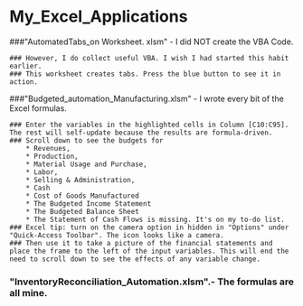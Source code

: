 # My_Excel_Applications
###"AutomatedTabs_on Worksheet. xlsm" - I did NOT create the VBA Code. 

    ### However, I do collect useful VBA. I wish I had started this habit earlier.
    ### This worksheet creates tabs. Press the blue button to see it in action.

    
###"Budgeted_automation_Manufacturing.xlsm" - I wrote every bit of the Excel formulas. 

    ### Enter the variables in the highlighted cells in Column [C10:C95]. The rest will self-update because the results are formula-driven.
    ### Scroll down to see the budgets for 
        * Revenues, 
        * Production, 
        * Material Usage and Purchase, 
        * Labor, 
        * Selling & Administration, 
        * Cash
        * Cost of Goods Manufactured
        * The Budgeted Income Statement
        * The Budgeted Balance Sheet
        * The Statement of Cash Flows is missing. It's on my to-do list.
    ### Excel tip: turn on the camera option in hidden in "Options" under "Quick-Access Toolbar". The icon looks like a camera.
    ### Then use it to take a picture of the financial statements and place the frame to the left of the input variables. This will end the need to scroll down to see the effects of any variable change.

### "InventoryReconciliation_Automation.xlsm".- The formulas are all mine. 
